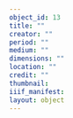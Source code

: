 ```yaml
---
object_id: 13
title: ""
creator: ""
period: ""
medium: ""
dimensions: ""
location: ""
credit: ""
thumbnail: 
iiif_manifest: 
layout: object
---
```



